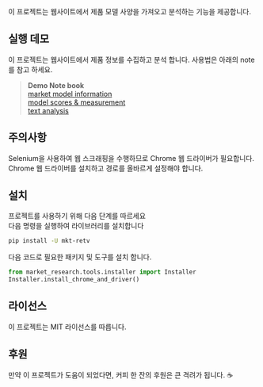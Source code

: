 이 프로젝트는 웹사이트에서 제품 모델 사양을 가져오고 분석하는 기능을 제공합니다.

## 실행 데모
이 프로젝트는 웹사이트에서 제품 정보를 수집하고 분석 합니다.
사용법은 아래의 note를 참고 하세요.
> **Demo Note book**  
> [market model information](https://colab.research.google.com/github/xikest/research_market_tv/blob/main/quick_guide_market_models.ipynb)  
> [model scores & measurement](https://colab.research.google.com/github/xikest/research_market_tv/blob/main/quick_guide_market_rtings.ipynb)  
> [text analysis](https://colab.research.google.com/github/xikest/research_market_tv/blob/main/quick_guide_textanalysis.ipynb)


## 주의사항
Selenium을 사용하여 웹 스크래핑을 수행하므로 Chrome 웹 드라이버가 필요합니다.   
Chrome 웹 드라이버를 설치하고 경로를 올바르게 설정해야 합니다.

## 설치
프로젝트를 사용하기 위해 다음 단계를 따르세요  
다음 명령을 실행하여 라이브러리를 설치합니다

```bash
pip install -U mkt-retv
```

다음 코드로 필요한 패키지 및 도구를 설치 합니다.

```python
from market_research.tools.installer import Installer
Installer.install_chrome_and_driver()
```

## 라이선스
이 프로젝트는 MIT 라이선스를 따릅니다.

## 후원
만약 이 프로젝트가 도움이 되었다면, 커피 한 잔의 후원은 큰 격려가 됩니다. ☕️

